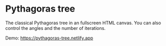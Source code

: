 # Pythagoras tree

The classical Pythagoras tree in an fullscreen HTML canvas. You can also control the angles and the number of iterations.

Demo: https://pythagoras-tree.netlify.app
